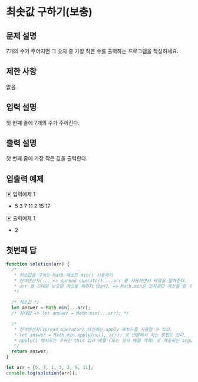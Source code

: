 # 최솟값 구하기(보충)

## 문제 설명

7개의 수가 주어지면 그 숫자 중 가장 작은 수를 출력하는 프로그램을 작성하세요.

## 제한 사항

없음

## 입력 설명

첫 번째 줄에 7개의 수가 주어진다.

## 출력 설명

첫 번째 줄에 가장 작은 값을 출력한다.

## 입출력 예제

▣ 입력예제 1

- 5 3 7 11 2 15 17

▣ 출력예제 1

- 2
  </br>

## 첫번째 답

```js
function solution(arr) {
  /*
   * 최소값을 구하는 Math 메소드 min() 사용하기
   * 전개연산자(... => spread operator) ...arr 를 사용하면서 배열을 펼쳐준다.
   * arr 를 그대로 넣으면 계산을 해주지 않는다. => Math.min은 인자로만 계산을 할 수 있기 때문이다.
   */

  /* 최소값 */
  let answer = Math.min(...arr);
  /* 최대값 => let answer = Math.max(...arr); */

  /*
   * 전개연산자(spread operator) 대신에는 apply 메쏘드를 사용할 수 있다.
   * let answer = Math.min.apply(null, arr); 로 변환해서 하는 방법도 있다.
   * apply() 메서드는 주어진 this 값과 배열 (또는 유사 배열 객체) 로 제공되는 arguments 로 함수를 호출해준다.
   */
  return answer;
}

let arr = [5, 7, 1, 3, 2, 9, 11];
console.log(solution(arr));
```

</br>
